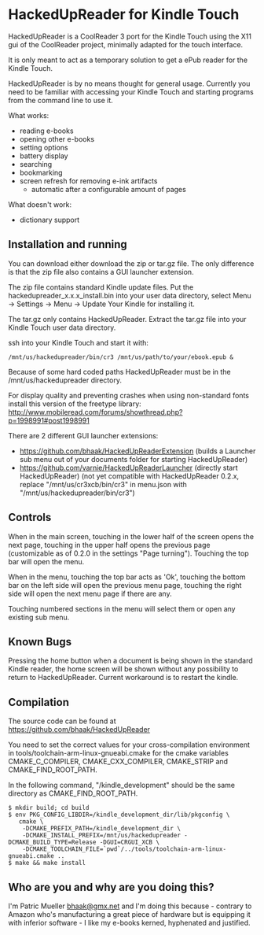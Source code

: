 HackedUpReader for Kindle Touch
===============================

HackedUpReader is a CoolReader 3 port for the Kindle Touch using the X11
gui of the CoolReader project, minimally adapted for the touch interface.

It is only meant to act as a temporary solution to get a ePub reader for
the Kindle Touch.

HackedUpReader is by no means thought for general usage. Currently you
need to be familiar with accessing your Kindle Touch and starting
programs from the command line to use it.

What works:
 - reading e-books
 - opening other e-books
 - setting options
 - battery display
 - searching
 - bookmarking
 - screen refresh for removing e-ink artifacts
   * automatic after a configurable amount of pages

What doesn't work:
 - dictionary support


Installation and running
------------------------
You can download either download the zip or tar.gz file. The only
difference is that the zip file also contains a GUI launcher
extension.

The zip file contains standard Kindle update files. Put the
hackedupreader_x.x.x_install.bin into your user data directory,
select Menu -> Settings -> Menu -> Update Your Kindle for installing
it.


The tar.gz only contains HackedUpReader. Extract the tar.gz file into
your Kindle Touch user data directory.

ssh into your Kindle Touch and start it with:

    /mnt/us/hackedupreader/bin/cr3 /mnt/us/path/to/your/ebook.epub &

Because of some hard coded paths HackedUpReader must be in
the /mnt/us/hackedupreader directory.


For display quality and preventing crashes when using non-standard fonts install this version of the freetype library: http://www.mobileread.com/forums/showthread.php?p=1998991#post1998991


There are 2 different GUI launcher extensions:
 - https://github.com/bhaak/HackedUpReaderExtension (builds a Launcher sub menu out of your documents folder for starting HackedUpReader)
 - https://github.com/varnie/HackedUpReaderLauncher (directly start HackedUpReader) (not yet compatible with HackedUpReader 0.2.x, replace "/mnt/us/cr3xcb/bin/cr3" in menu.json with "/mnt/us/hackedupreader/bin/cr3")


Controls
--------
When in the main screen, touching in the lower half of the screen
opens the next page, touching in the upper half opens the previous
page (customizable as of 0.2.0 in the settings "Page turning").
Touching the top bar will open the menu.

When in the menu, touching the top bar acts as 'Ok', touching the
bottom bar on the left side will open the previous menu page,
touching the right side will open the next menu page if there are any.

Touching numbered sections in the menu will select them or open any
existing sub menu.


Known Bugs
----------
Pressing the home button when a document is being shown in the standard
Kindle reader, the home screen will be shown without any possibility to
return to HackedUpReader. Current workaround is to restart the kindle.


Compilation
------------
The source code can be found at https://github.com/bhaak/HackedUpReader

You need to set the correct values for your cross-compilation
environment in tools/toolchain-arm-linux-gnueabi.cmake for the cmake
variables CMAKE_C_COMPILER, CMAKE_CXX_COMPILER, CMAKE_STRIP and
CMAKE_FIND_ROOT_PATH.

In the following command, "/kindle_development" should be the same
directory as CMAKE_FIND_ROOT_PATH.

    $ mkdir build; cd build
    $ env PKG_CONFIG_LIBDIR=/kindle_development_dir/lib/pkgconfig \
       cmake \
        -DCMAKE_PREFIX_PATH=/kindle_development_dir \
        -DCMAKE_INSTALL_PREFIX=/mnt/us/hackedupreader -DCMAKE_BUILD_TYPE=Release -DGUI=CRGUI_XCB \
        -DCMAKE_TOOLCHAIN_FILE=`pwd`/../tools/toolchain-arm-linux-gnueabi.cmake ..
    $ make && make install


Who are you and why are you doing this?
---------------------------------------
I'm Patric Mueller <bhaak@gmx.net> and I'm doing this because - contrary
to Amazon who's manufacturing a great piece of hardware but is equipping
it with inferior software - I like my e-books kerned, hyphenated and
justified.
